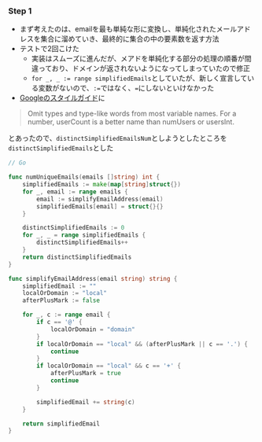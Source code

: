 ### Step 1
- まず考えたのは、emailを最も単純な形に変換し、単純化されたメールアドレスを集合に溜めていき、最終的に集合の中の要素数を返す方法
- テストで2回こけた
  - 実装はスムーズに進んだが、メアドを単純化する部分の処理の順番が間違っており、ドメインが返されないようになってしまっていたので修正
  - `for _, _ := range simplifiedEmails`としていたが、新しく宣言している変数がないので、`:=`ではなく、`=`にしないといけなかった
- [Googleのスタイルガイド](https://google.github.io/styleguide/go/decisions)に
> Omit types and type-like words from most variable names.
For a number, userCount is a better name than numUsers or usersInt.

とあったので、`distinctSimplifiedEmailsNum`としようとしたところを`distinctSimplifiedEmails`とした

```Go
// Go

func numUniqueEmails(emails []string) int {
	simplifiedEmails := make(map[string]struct{})
	for _, email := range emails {
		email := simplifyEmailAddress(email)
		simplifiedEmails[email] = struct{}{}
	}

	distinctSimplifiedEmails := 0
	for _, _ = range simplifiedEmails {
		distinctSimplifiedEmails++
	}
	return distinctSimplifiedEmails
}

func simplifyEmailAddress(email string) string {
	simplifiedEmail := ""
	localOrDomain := "local"
	afterPlusMark := false

	for _, c := range email {
		if c == '@' {
			localOrDomain = "domain"
		}
		if localOrDomain == "local" && (afterPlusMark || c == '.') {
			continue
		}
		if localOrDomain == "local" && c == '+' {
			afterPlusMark = true
			continue
		}

		simplifiedEmail += string(c)
	}

	return simplifiedEmail
}
```

